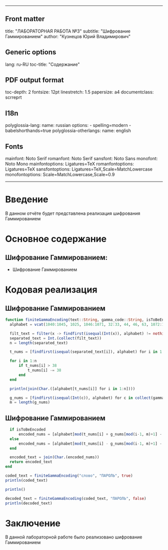 
---
## Front matter
title: "ЛАБОРАТОРНАЯ РАБОТА №3"
subtitle: "Шифрование Гаммированием"
author: "Кузнецов Юрий Владимирович"

## Generic options
lang: ru-RU
toc-title: "Содержание"

## PDF output format
toc-depth: 2
fontsize: 12pt
linestretch: 1.5
papersize: a4
documentclass: scrreprt

## I18n
polyglossia-lang:
  name: russian
  options:
    - spelling=modern
    - babelshorthands=true
polyglossia-otherlangs:
  name: english

## Fonts
mainfont: Noto Serif
romanfont: Noto Serif
sansfont: Noto Sans
monofont: Noto Mono
mainfontoptions: Ligatures=TeX
romanfontoptions: Ligatures=TeX
sansfontoptions: Ligatures=TeX,Scale=MatchLowercase
monofontoptions: Scale=MatchLowercase,Scale=0.9

---

# Введение

В данном отчёте будет представлена реализация шифрования Гаммированием

# Основное содержание

## Шифрование Гаммированием:

- Шифрование Гаммированием

# Кодовая реализация

## Шифрование Гаммированием

```julia
function finiteGammaEncoding(text::String, gamma_code::String, isToBeEncoded::Bool)
  alphabet = vcat(1040:1045, 1025, 1046:1071, 32:33, 44, 46, 63, 1072:1077, 1105, 1078:1103)

  filt_text = filter(x -> findfirst(isequal(Int(x)), alphabet) != nothing, text)
  separated_text = Int.(collect(filt_text))
  n = length(separated_text)

  t_nums = [findfirst(isequal(separated_text[i]), alphabet) for i in 1:n]

  for i in 1:n
      if t_nums[i] > 38
          t_nums[i] -= 38
      end
  end

  println(join(Char.([alphabet[t_nums[i]] for i in 1:n])))

  g_nums = [findfirst(isequal(Int(c)), alphabet) for c in collect(gamma_code)]
  m = length(g_nums)
```

## Шифрование Гаммированием

```julia
  if isToBeEncoded
      encoded_nums = [alphabet[mod(t_nums[i] + g_nums[mod(i-1, m)+1] - 1, 38) + 1] for i in 1:n]
  else
      encoded_nums = [alphabet[mod(t_nums[i] - g_nums[mod(i-1, m)+1] - 1, 38) + 1] for i in 1:n]
  end

  encoded_text = join(Char.(encoded_nums))
  return encoded_text
end

coded_text = finiteGammaEncoding("слово", "ПАРОЛЬ", true)
println(coded_text)

println()

decoded_text = finiteGammaEncoding(coded_text, "ПАРОЛЬ", false)
println(decoded_text)
```

# Заключение

В данной лабораторной работе было реализовано шифрование Гаммированием